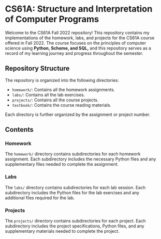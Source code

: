 # CS61A: Structure and Interpretation of Computer Programs

Welcome to the CS61A Fall 2022 repository! This repository contains my implementations of the homework, labs, and projects for the CS61A course offered in Fall 2022. The course focuses on the principles of computer science using **Python, Scheme, and SQL,** and this repository serves as a record of my learning journey and progress throughout the semester.

## Repository Structure

The repository is organized into the following directories:

- `homework/`: Contains all the homework assignments.
- `labs/`: Contains all the lab exercises.
- `projects/`: Contains all the course projects.
- `textbook/`: Contains the course reading materials.

Each directory is further organized by the assignment or project number.

## Contents

### Homework

The `homework/` directory contains subdirectories for each homework assignment. Each subdirectory includes the necessary Python files and any supplementary files needed to complete the assignment.

### Labs

The `labs/` directory contains subdirectories for each lab session. Each subdirectory includes the Python files for the lab exercises and any additional files required for the lab.

### Projects

The `projects/` directory contains subdirectories for each project. Each subdirectory includes the project specifications, Python files, and any supplementary materials needed to complete the project.


